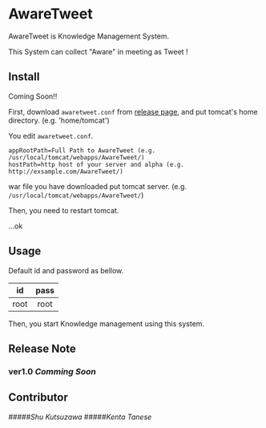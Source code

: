 AwareTweet
===============

AwareTweet is Knowledge Management System.

This System can collect "Aware" in meeting as Tweet !

## Install
Coming Soon!!

First, download `awaretweet.conf` from [release page](https://github.com/shu920921/AwareTweet/release), and put tomcat's home directory. (e.g. 'home/tomcat')

You edit `awaretweet.conf`.

```
appRootPath=Full Path to AwareTweet (e.g. /usr/local/tomcat/webapps/AwareTweet/)
hostPath=http host of your server and alpha (e.g. http://exsample.com/AwareTweet/)
```

war file you have downloaded put tomcat server. (e.g. `/usr/local/tomcat/webapps/AwareTweet/`)

Then, you need to restart tomcat.

...ok

## Usage

Default id and password as bellow.

|id|pass|
|:---:|:---:|
|root|root|

Then, you start Knowledge management using this system.

## Release Note
### ver1.0 *Comming Soon*

## Contributor
#####*Shu Kutsuzawa*
#####*Kenta Tanese*

